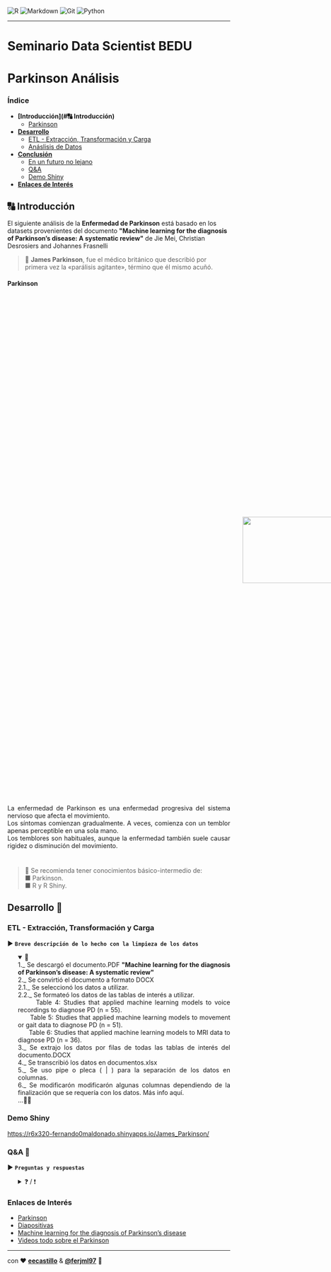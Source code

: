 

![R](https://img.shields.io/badge/R-276DC3?style=flat&logo=r&logoColor=white)
![Markdown](https://img.shields.io/badge/Markdown-green?style=flat&logo=markdown&logoColor=white)
![Git](https://img.shields.io/badge/-Git-%23F05032?style=flat&logo=git&logoColor=%23ffffff)
![Python](http://img.shields.io/badge/-Python-yellow?style=flat&logo=python&logoColor=ffffff)
<!---
![Python](https://img.shields.io/badge/-Python-3776AB)
-->

---
# Seminario Data Scientist BEDU  
# Parkinson Análisis

### Índice

  - **[Introducción](#🔠 Introducción)**
  	- [Parkinson]()
  - **[Desarrollo](#)**
  	- [ETL - Extracción, Transformación y Carga](#)
  	- [Anáslisis de Datos](#)
  - **[Conclusión](#)**
  	- [En un futuro no lejano](#)
  	- [Q&A](#)
  	- [Demo Shiny](#Demo-Shiny)
  - **[Enlaces de Interés](#Enlaces-de-Interés)**
  


## 🔠 Introducción

El siguiente análisis de la **Enfermedad de Parkinson** está basado en los datasets provenientes del documento **"Machine learning for the diagnosis of Parkinson’s
disease: A systematic review"** de Jie Mei, Christian Desrosiers and Johannes Frasnelli

> 📌  **James Parkinson**, fue el médico británico que describió por primera vez la «parálisis agitante», término que él mismo acuñó.
	
  
#### Parkinson

<div style="text-align: justify;">
<img align="left" src="https://www.intramed.net/UserFiles/vinetas/93250.jpg" height="150" width="250"  hspace="32" style="padding:500">
 
  La enfermedad de Parkinson es una enfermedad progresiva del sistema nervioso que afecta el movimiento.  
  Los síntomas comienzan gradualmente. A veces, comienza con un temblor apenas perceptible en una sola mano.  
  Los temblores son habituales, aunque la enfermedad también suele causar rigidez o disminución del movimiento.

	
	
#	
> 🛑 Se recomienda tener conocimientos básico-intermedio de:  
	■ Parkinson.  
	■ R y R Shiny.

## Desarrollo 🥼
### ETL - Extracción, Transformación y Carga
▶ **`Breve descripción de lo hecho con la limpieza de los datos`**
  <ul>
  <details open>
  <summary> 📑 </summary>
    1._ Se descargó el documento.PDF <b>"Machine learning for the diagnosis of Parkinson’s disease: A systematic review"</b> </br>  
    2._ Se convirtió el documento a formato DOCX </br>
	2.1._ Se seleccionó los datos a utilizar. </br>
	2.2._ Se formateó los datos de las tablas de interés a utilizar. </br> 
	&nbsp;&nbsp;&nbsp;&nbsp;&nbsp; Table 4: Studies that applied machine learning models to voice recordings to diagnose PD (n = 55). </br>
	&nbsp;&nbsp;&nbsp;&nbsp;&nbsp; Table 5: Studies that applied machine learning models to movement or gait data to diagnose PD (n = 51). </br>
	&nbsp;&nbsp;&nbsp;&nbsp;&nbsp; Table 6: Studies that applied machine learning models to MRI data to diagnose PD (n = 36). </br>
    3._ Se extrajo los datos por filas de todas las tablas de interés del documento.DOCX </br>
    4._ Se transcribió los datos en documentos.xlsx </br>
    5._ Se uso pipe o pleca ( | ) para la separación de los datos en columnas. </br>
    6._ Se modificarón modificarón algunas columnas dependiendo de la finalización que se requería con los datos. Más info aquí. </br>
   ...🐱‍👤
  </details>
  </ul>
  
### Demo Shiny  
  https://r6x320-fernando0maldonado.shinyapps.io/James_Parkinson/
  
### Q&A 💬
▶ **`Preguntas y respuestas`**
  <ul>
  <details>
  <summary> ❓ / ❗ </summary>
    1._ Qué es la Dopamina? </br>  
      R= Es uno de los muchos neurotransmisores que usan las neuronas para comunicarse entre ellas y es una sustancia que no solo la produce el ser humano, </br>
	 sino también puede ser producida en laboratorios. </br>
	 La dopamina es frecuentemente considerada como la causante de sensaciones placenteras y la sensación de relajación. </br><br>
    2._ Por qué baja la dopamina? </br>
      R= Un grupo de neurólogos expertos explica que todavía se desconocen las causas de la pérdida de neuronas secretoras de dopamina en la enfermedad de Parkinson (EP).</br>
         No se conocen a ciencia cierta los factores de riesgo, pero existen ciertas conexiones. Puede haber factores genéticos en un número pequeño de pacientes.. </br><br>
    3._ Cómo afecta el Parkinson en el habla?? </br>
      R= Los pacientes de Parkinson tienden a tener dificultades para entender y producir oraciones con correcta estructura gramatical. </br>
         Disminución en la velocidad del habla, expresión y duración. Lo que disminuye la fluidez, acentuación y ritmo de la expresión verbal.</br><br>
   
   😃 ...
  </details>
  </ul>
  
### Enlaces de Interés
- [Parkinson](https://www.mayoclinic.org/es-es/diseases-conditions/parkinsons-disease/symptoms-causes/syc-20376055 " Enfermedad de Parkinson")
- [Diapositivas](https://labs.phaser.io/index.html "---")
- [Machine learning for the diagnosis of Parkinson’s
disease](https://arxiv.org/ftp/arxiv/papers/2010/2010.06101.pdf "E-Book PDF")
- [Videos todo sobre el Parkinson](http://ustedyparkinson.com/es-pk/view/m101-a01-entendiendo-la-enfermedad-de-parkinson-animaci%c3%b3n "UstedyParkinson")

---
con ❤ **[eecastillo](https://github.com/eecastillo)** & **[@ferjml97](https://github.com/ferjml97)** 🙂


